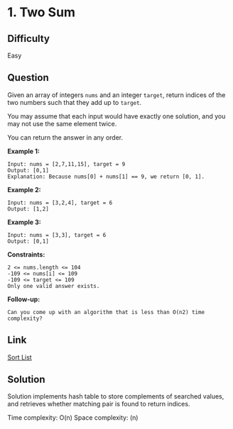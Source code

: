 # 1. Two Sum

## Difficulty

Easy

## Question

Given an array of integers `nums` and an integer `target`, return indices of the two numbers such that they add up to `target`.

You may assume that each input would have exactly one solution, and you may not use the same element twice.

You can return the answer in any order.

**Example 1:**

    Input: nums = [2,7,11,15], target = 9
    Output: [0,1]
    Explanation: Because nums[0] + nums[1] == 9, we return [0, 1].

**Example 2:**

    Input: nums = [3,2,4], target = 6
    Output: [1,2]

**Example 3:**

    Input: nums = [3,3], target = 6
    Output: [0,1]

**Constraints:**

    2 <= nums.length <= 104
    -109 <= nums[i] <= 109
    -109 <= target <= 109
    Only one valid answer exists.

**Follow-up:**

    Can you come up with an algorithm that is less than O(n2) time complexity?

## Link

[Sort List](https://leetcode.com/problems/two-sum/)

## Solution

Solution implements hash table to store complements of searched values, and retrieves whether matching pair is found to return indices.

Time complexity: O(n)
Space complexity: (n)
